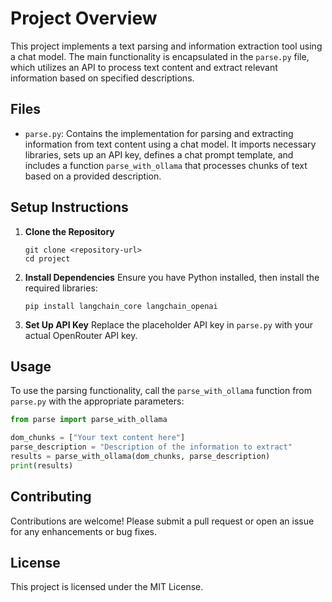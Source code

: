 # Project Overview

This project implements a text parsing and information extraction tool using a chat model. The main functionality is encapsulated in the `parse.py` file, which utilizes an API to process text content and extract relevant information based on specified descriptions.

## Files

- `parse.py`: Contains the implementation for parsing and extracting information from text content using a chat model. It imports necessary libraries, sets up an API key, defines a chat prompt template, and includes a function `parse_with_ollama` that processes chunks of text based on a provided description.

## Setup Instructions

1. **Clone the Repository**
   ```
   git clone <repository-url>
   cd project
   ```

2. **Install Dependencies**
   Ensure you have Python installed, then install the required libraries:
   ```
   pip install langchain_core langchain_openai
   ```

3. **Set Up API Key**
   Replace the placeholder API key in `parse.py` with your actual OpenRouter API key.

## Usage

To use the parsing functionality, call the `parse_with_ollama` function from `parse.py` with the appropriate parameters:

```python
from parse import parse_with_ollama

dom_chunks = ["Your text content here"]
parse_description = "Description of the information to extract"
results = parse_with_ollama(dom_chunks, parse_description)
print(results)
```

## Contributing

Contributions are welcome! Please submit a pull request or open an issue for any enhancements or bug fixes.

## License

This project is licensed under the MIT License.